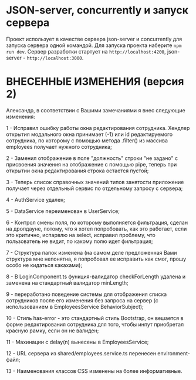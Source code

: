 # JSON-server, concurrently и запуск сервера

Проект использует в качестве сервера json-server и concurrently для запуска сервера одной командой.
Для запуска проекта наберите `npm run dev`. Сервер разработки стартует на `http://localhost:4200`, json-server - `http://localhost:3000`.

# ВНЕСЕННЫЕ ИЗМЕНЕНИЯ (версия 2)

Александр, в соответствии с Вашими замечаниями я внес следующие изменения:

1 - Исправил ошибку работы окна редактирования сотрудника. Хендлер открытия модального окна принимает (-1) или id редактируемого сотрудника, по которому с помощью метода .filter() из массива employees получает нужного сотрудника;

2 - Заменил отображение в поле "должность" строки "не задано" c присвоения значения на отображение с помощью pipe, теперь при открытии окна редактирования строка остается пустой;

3 - Теперь список справочных значений типов занятости приложение получает через отдельный сервис по отдельному запросу с сервера;

4 - AuthService удален;

5 - DataService переименован в UserService;

6 - Контрол смены поля, по которому выполняется фильтрация, сделан на дропдауне, потому, что я хотел попробовать, как это работает, если это критично, испарвлю на select, исправил проблему, что пользователь не видит, по какому полю идет фильтрация;

7 - Структура папок изменена (на самом деле предложенная Вами структура мне непонятна, я попробовал ее исправить как смог, прошу особо не кидаться какахами);

8 - В LoginComponent.ts функция-валидатор checkForLength удалена и заменена на стандартный валидатор minLength;

9 - переработано поведение системы для отображения списка сотрудников после  его изменения без запроса на сервер (с использованием в 
EmployeesService BehaviorSubject); 

10 - Стиль has-error - это стандартный стиль Bootstrap, он вешается в форме редактирования сотрудника для того, чтобы инпут приобретал красную рамку, если он не валиден;

11 - Махинации с delay(n) вынесены в EmployeesService;

12 - URL сервера из shared/employees.service.ts перенесен  environment-файл;

13 - Наименования классов CSS изменены на более информативные.

